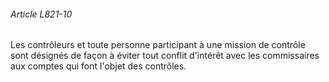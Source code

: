 ###### Article L821-10

Les contrôleurs et toute personne participant à une mission de contrôle sont désignés de façon à éviter tout conflit d'intérêt avec les commissaires aux comptes qui font l'objet des contrôles.

